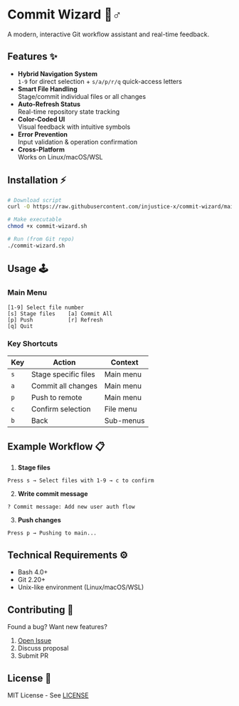 # Commit Wizard 🧙♂️

A modern, interactive Git workflow assistant and real-time feedback.

## Features ✨

- **Hybrid Navigation System**  
  `1-9` for direct selection + `s/a/p/r/q` quick-access letters
- **Smart File Handling**  
  Stage/commit individual files or all changes
- **Auto-Refresh Status**  
  Real-time repository state tracking
- **Color-Coded UI**  
  Visual feedback with intuitive symbols
- **Error Prevention**  
  Input validation & operation confirmation
- **Cross-Platform**  
  Works on Linux/macOS/WSL

## Installation ⚡

```bash
# Download script
curl -O https://raw.githubusercontent.com/injustice-x/commit-wizard/main/commit-wizard.sh

# Make executable
chmod +x commit-wizard.sh

# Run (from Git repo)
./commit-wizard.sh
```

## Usage 🕹️

### Main Menu

```
[1-9] Select file number
[s] Stage files    [a] Commit All
[p] Push           [r] Refresh
[q] Quit
```

### Key Shortcuts

| Key | Action               | Context   |
| --- | -------------------- | --------- |
| `s` | Stage specific files | Main menu |
| `a` | Commit all changes   | Main menu |
| `p` | Push to remote       | Main menu |
| `c` | Confirm selection    | File menu |
| `b` | Back                 | Sub-menus |

## Example Workflow 📋

1. **Stage files**

```bash
Press s → Select files with 1-9 → c to confirm
```

2. **Write commit message**

```
? Commit message: Add new user auth flow
```

3. **Push changes**

```
Press p → Pushing to main...
```

## Technical Requirements ⚙️

- Bash 4.0+
- Git 2.20+
- Unix-like environment (Linux/macOS/WSL)

## Contributing 🤝

Found a bug? Want new features?

1. [Open Issue](https://github.com/yourusername/git-wizard/issues)
2. Discuss proposal
3. Submit PR

## License 📜

MIT License - See [LICENSE](LICENSE)

